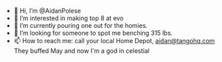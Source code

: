 - 👋 Hi, I’m @AidanPolese
- 👀 I’m interested in making top 8 at evo
- 🌱 I’m currently pouring one out for the homies.
- 💞️ I’m looking for someone to spot me benching 315 lbs.
- 📫 How to reach me: call your local Home Depot, aidan@tangohq.com
They buffed May and now I'm a god in celestial

<!---
AidanPolese/AidanPolese is a ✨ special ✨ repository because its `README.md` (this file) appears on your GitHub profile.
You can click the Preview link to take a look at your changes.
--->
